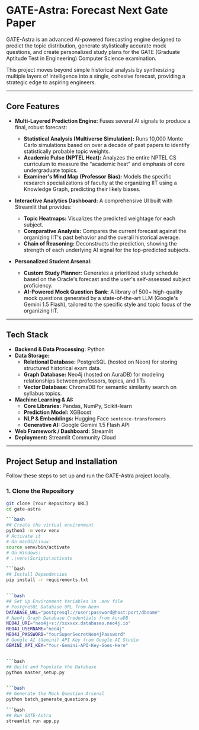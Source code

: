 # GATE-Astra: Forecast Next Gate Paper

GATE-Astra is an advanced AI-powered forecasting engine designed to predict the topic distribution, generate stylistically accurate mock questions, and create personalized study plans for the GATE (Graduate Aptitude Test in Engineering) Computer Science examination.

This project moves beyond simple historical analysis by synthesizing multiple layers of intelligence into a single, cohesive forecast, providing a strategic edge to aspiring engineers.

---


## Core Features

*   **Multi-Layered Prediction Engine:** Fuses several AI signals to produce a final, robust forecast:
    *   **Statistical Analysis (Multiverse Simulation):** Runs 10,000 Monte Carlo simulations based on over a decade of past papers to identify statistically probable topic weights.
    *   **Academic Pulse (NPTEL Heat):** Analyzes the entire NPTEL CS curriculum to measure the "academic heat" and emphasis of core undergraduate topics.
    *   **Examiner's Mind Map (Professor Bias):** Models the specific research specializations of faculty at the organizing IIT using a Knowledge Graph, predicting their likely biases.

*   **Interactive Analytics Dashboard:** A comprehensive UI built with Streamlit that provides:
    *   **Topic Heatmaps:** Visualizes the predicted weightage for each subject.
    *   **Comparative Analysis:** Compares the current forecast against the organizing IIT's past behavior and the overall historical average.
    *   **Chain of Reasoning:** Deconstructs the prediction, showing the strength of each underlying AI signal for the top-predicted subjects.

*   **Personalized Student Arsenal:**
    *   **Custom Study Planner:** Generates a prioritized study schedule based on the Oracle's forecast and the user's self-assessed subject proficiency.
    *   **AI-Powered Mock Question Bank:** A library of 500+ high-quality mock questions generated by a state-of-the-art LLM (Google's Gemini 1.5 Flash), tailored to the specific style and topic focus of the organizing IIT.

---

## Tech Stack

*   **Backend & Data Processing:** Python
*   **Data Storage:**
    *   **Relational Database:** PostgreSQL (hosted on Neon) for storing structured historical exam data.
    *   **Graph Database:** Neo4j (hosted on AuraDB) for modeling relationships between professors, topics, and IITs.
    *   **Vector Database:** ChromaDB for semantic similarity search on syllabus topics.
*   **Machine Learning & AI:**
    *   **Core Libraries:** Pandas, NumPy, Scikit-learn
    *   **Prediction Model:** XGBoost
    *   **NLP & Embeddings:** Hugging Face `sentence-transformers`
    *   **Generative AI:** Google Gemini 1.5 Flash API
*   **Web Framework / Dashboard:** Streamlit
*   **Deployment:** Streamlit Community Cloud

---

## Project Setup and Installation

Follow these steps to set up and run the GATE-Astra project locally.

### 1. Clone the Repository

```bash
git clone [Your Repository URL]
cd gate-astra

```bash
## Create the virtual environment
python3 -m venv venv
# Activate it
# On macOS/Linux:
source venv/bin/activate
# On Windows:
# .\venv\Scripts\activate

```bash
## Install Dependencies
pip install -r requirements.txt


```bash
## Set Up Environment Variables in .env file
# PostgreSQL Database URL from Neon
DATABASE_URL="postgresql://user:password@host:port/dbname"
# Neo4j Graph Database Credentials from AuraDB
NEO4J_URI="neo4j+s://xxxxxx.databases.neo4j.io"
NEO4J_USERNAME="neo4j"
NEO4J_PASSWORD="YourSuperSecretNeo4jPassword"
# Google AI (Gemini) API Key from Google AI Studio
GEMINI_API_KEY="Your-Gemini-API-Key-Goes-Here"


```bash 
## Build and Populate the Database
python master_setup.py


```bash
## Generate the Mock Question Arsenal
python batch_generate_questions.py

```bash
## Run GATE-Astra
streamlit run app.py